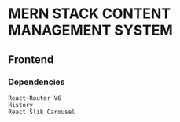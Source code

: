 # MERN STACK CONTENT MANAGEMENT SYSTEM

## Frontend 

### Dependencies
    React-Router V6
    History
    React Slik Carousel